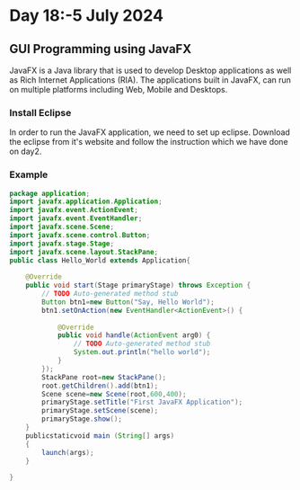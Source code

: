 # Day 18:-5 July 2024

## GUI Programming using JavaFX
JavaFX is a Java library that is used to develop Desktop applications as well as Rich Internet Applications (RIA). The applications built in JavaFX, can run on multiple platforms including Web, Mobile and Desktops.

### Install Eclipse
In order to run the JavaFX application, we need to set up eclipse.
Download the eclipse from it's website and follow the instruction which we have done on day2.

### Example
```java
package application;   
import javafx.application.Application;  
import javafx.event.ActionEvent;  
import javafx.event.EventHandler;  
import javafx.scene.Scene;  
import javafx.scene.control.Button;  
import javafx.stage.Stage;  
import javafx.scene.layout.StackPane;  
public class Hello_World extends Application{  
  
    @Override  
    public void start(Stage primaryStage) throws Exception {  
        // TODO Auto-generated method stub  
        Button btn1=new Button("Say, Hello World");  
        btn1.setOnAction(new EventHandler<ActionEvent>() {  
              
            @Override  
            public void handle(ActionEvent arg0) {  
                // TODO Auto-generated method stub  
                System.out.println("hello world");  
            }  
        });  
        StackPane root=new StackPane();  
        root.getChildren().add(btn1);  
        Scene scene=new Scene(root,600,400);      
        primaryStage.setTitle("First JavaFX Application");  
        primaryStage.setScene(scene);  
        primaryStage.show();  
    }  
    publicstaticvoid main (String[] args)  
    {  
        launch(args);  
    }  
  
}  
```